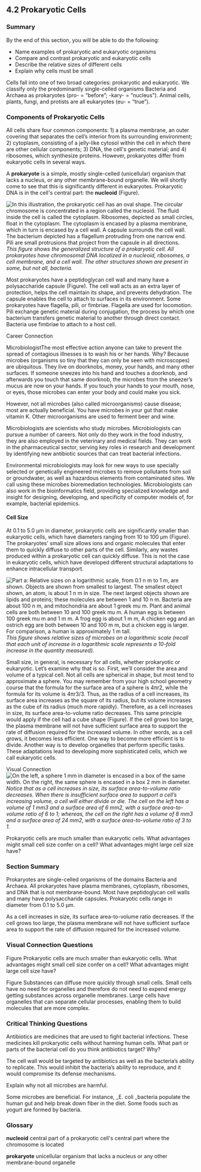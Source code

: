 ##  4.2 Prokaryotic Cells 

### Summary

By the end of this section, you will be able to do the following: 

  - Name examples of prokaryotic and eukaryotic organisms
  - Compare and contrast prokaryotic and eukaryotic cells
  - Describe the relative sizes of different cells
  - Explain why cells must be small

Cells fall into one of two broad categories: prokaryotic and eukaryotic. We classify only the predominantly single-celled organisms Bacteria and Archaea as prokaryotes (pro- = “before”; -kary- = “nucleus”). Animal cells, plants, fungi, and protists are all eukaryotes (eu- = “true”).

### Components of Prokaryotic Cells

All cells share four common components: 1) a plasma membrane, an outer covering that separates the cell’s interior from its surrounding environment; 2) cytoplasm, consisting of a jelly-like cytosol within the cell in which there are other cellular components; 3) DNA, the cell's genetic material; and 4) ribosomes, which synthesize proteins. However, prokaryotes differ from eukaryotic cells in several ways.

A **prokaryote** is a simple, mostly single-celled (unicellular) organism that lacks a nucleus, or any other membrane-bound organelle. We will shortly come to see that this is significantly different in eukaryotes. Prokaryotic DNA is in the cell's central part: the **nucleoid** (Figure).

![In this illustration, the prokaryotic cell has an oval shape. The circular chromosome is concentrated in a region called the nucleoid. The fluid inside the cell is called the cytoplasm. Ribosomes, depicted as small circles, float in the cytoplasm. The cytoplasm is encased by a plasma membrane, which in turn is encased by a cell wall. A capsule surrounds the cell wall. The bacterium depicted has a flagellum protruding from one narrow end. Pili are small protrusions that project from the capsule in all directions.][1] _This figure shows the generalized structure of a prokaryotic cell. All prokaryotes have chromosomal DNA localized in a nucleoid, ribosomes, a cell membrane, and a cell wall. The other structures shown are present in some, but not all, bacteria._

Most prokaryotes have a peptidoglycan cell wall and many have a polysaccharide capsule (Figure). The cell wall acts as an extra layer of protection, helps the cell maintain its shape, and prevents dehydration. The capsule enables the cell to attach to surfaces in its environment. Some prokaryotes have flagella, pili, or fimbriae. Flagella are used for locomotion. Pili exchange genetic material during conjugation, the process by which one bacterium transfers genetic material to another through direct contact. Bacteria use fimbriae to attach to a host cell.

Career Connection

MicrobiologistThe most effective action anyone can take to prevent the spread of contagious illnesses is to wash his or her hands. Why? Because microbes (organisms so tiny that they can only be seen with microscopes) are ubiquitous. They live on doorknobs, money, your hands, and many other surfaces. If someone sneezes into his hand and touches a doorknob, and afterwards you touch that same doorknob, the microbes from the sneezer’s mucus are now on your hands. If you touch your hands to your mouth, nose, or eyes, those microbes can enter your body and could make you sick.

However, not all microbes (also called microorganisms) cause disease; most are actually beneficial. You have microbes in your gut that make vitamin K. Other microorganisms are used to ferment beer and wine.

Microbiologists are scientists who study microbes. Microbiologists can pursue a number of careers. Not only do they work in the food industry, they are also employed in the veterinary and medical fields. They can work in the pharmaceutical sector, serving key roles in research and development by identifying new antibiotic sources that can treat bacterial infections.

Environmental microbiologists may look for new ways to use specially selected or genetically engineered microbes to remove pollutants from soil or groundwater, as well as hazardous elements from contaminated sites. We call using these microbes bioremediation technologies. Microbiologists can also work in the bioinformatics field, providing specialized knowledge and insight for designing, developing, and specificity of computer models of, for example, bacterial epidemics.

#### Cell Size

At 0.1 to 5.0 μm in diameter, prokaryotic cells are significantly smaller than eukaryotic cells, which have diameters ranging from 10 to 100 μm (Figure). The prokaryotes' small size allows ions and organic molecules that enter them to quickly diffuse to other parts of the cell. Similarly, any wastes produced within a prokaryotic cell can quickly diffuse. This is not the case in eukaryotic cells, which have developed different structural adaptations to enhance intracellular transport.

![Part a: Relative sizes on a logarithmic scale, from 0.1 n m to 1 m, are shown. Objects are shown from smallest to largest. The smallest object shown, an atom, is about 1 n m in size. The next largest objects shown are lipids and proteins; these molecules are between 1 and 10 n m. Bacteria are about 100 n m, and mitochondria are about 1 greek mu m. Plant and animal cells are both between 10 and 100 greek mu m. A human egg is between 100 greek mu m and 1 m m. A frog egg is about 1 m m, A chicken egg and an ostrich egg are both between 10 and 100 m m, but a chicken egg is larger. For comparison, a human is approximately 1 m tall.][2] _This figure shows relative sizes of microbes on a logarithmic scale (recall that each unit of increase in a logarithmic scale represents a 10-fold increase in the quantity measured)._

Small size, in general, is necessary for all cells, whether prokaryotic or eukaryotic. Let’s examine why that is so. First, we’ll consider the area and volume of a typical cell. Not all cells are spherical in shape, but most tend to approximate a sphere. You may remember from your high school geometry course that the formula for the surface area of a sphere is 4πr2, while the formula for its volume is 4πr3/3. Thus, as the radius of a cell increases, its surface area increases as the square of its radius, but its volume increases as the cube of its radius (much more rapidly). Therefore, as a cell increases in size, its surface area-to-volume ratio decreases. This same principle would apply if the cell had a cube shape (Figure). If the cell grows too large, the plasma membrane will not have sufficient surface area to support the rate of diffusion required for the increased volume. In other words, as a cell grows, it becomes less efficient. One way to become more efficient is to divide. Another way is to develop organelles that perform specific tasks. These adaptations lead to developing more sophisticated cells, which we call eukaryotic cells.

Visual Connection ![On the left, a sphere 1 mm in diameter is encased in a box of the same width. On the right, the same sphere is encased in a box 2 mm in diameter.][3] _Notice that as a cell increases in size, its surface area-to-volume ratio decreases. When there is insufficient surface area to support a cell’s increasing volume, a cell will either divide or die. The cell on the left has a volume of 1 mm3 and a surface area of 6 mm2, with a surface area-to-volume ratio of 6 to 1; whereas, the cell on the right has a volume of 8 mm3 and a surface area of 24 mm2, with a surface area-to-volume ratio of 3 to 1._

Prokaryotic cells are much smaller than eukaryotic cells. What advantages might small cell size confer on a cell? What advantages might large cell size have?

### Section Summary

Prokaryotes are single-celled organisms of the domains Bacteria and Archaea. All prokaryotes have plasma membranes, cytoplasm, ribosomes, and DNA that is not membrane-bound. Most have peptidoglycan cell walls and many have polysaccharide capsules. Prokaryotic cells range in diameter from 0.1 to 5.0 μm.

As a cell increases in size, its surface area-to-volume ratio decreases. If the cell grows too large, the plasma membrane will not have sufficient surface area to support the rate of diffusion required for the increased volume.

### Visual Connection Questions

Figure Prokaryotic cells are much smaller than eukaryotic cells. What advantages might small cell size confer on a cell? What advantages might large cell size have?

Figure Substances can diffuse more quickly through small cells. Small cells have no need for organelles and therefore do not need to expend energy getting substances across organelle membranes. Large cells have organelles that can separate cellular processes, enabling them to build molecules that are more complex.

### Critical Thinking Questions

Antibiotics are medicines that are used to fight bacterial infections. These medicines kill prokaryotic cells without harming human cells. What part or parts of the bacterial cell do you think antibiotics target? Why?

The cell wall would be targeted by antibiotics as well as the bacteria’s ability to replicate. This would inhibit the bacteria’s ability to reproduce, and it would compromise its defense mechanisms.

Explain why not all microbes are harmful.

Some microbes are beneficial. For instance, _E. coli _bacteria populate the human gut and help break down fiber in the diet. Some foods such as yogurt are formed by bacteria.

### Glossary

**nucleoid** central part of a prokaryotic cell's central part where the chromosome is located

**prokaryote** unicellular organism that lacks a nucleus or any other membrane-bound organelle

   [1]: https://cnx.org/resources/50163f8ff80f335574f41bfc10cc49a1e87cf9df/Figure_04_02_01.jpg
   [2]: https://cnx.org/resources/07b21776858173731d2afd4b07d25300ca673a9c/Figure_04_02_02.png
   [3]: https://cnx.org/resources/14ba36d6303880b2bd0105de67916a279cf2b014/Figure_04_02_03.png

